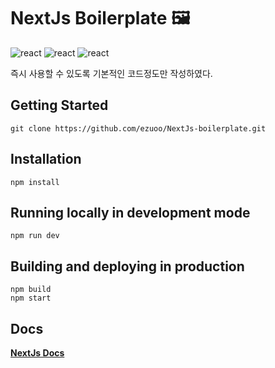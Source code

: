 # NextJs Boilerplate :framed_picture:
![react](https://img.shields.io/badge/NextJs-10.0.0-important.svg)
![react](https://img.shields.io/badge/ReactJs-17.0.1-important.svg)
![react](https://img.shields.io/badge/reactDom-17.0.1-important.svg)

즉시 사용할 수 있도록 기본적인 코드정도만 작성하였다.


## Getting Started
```
git clone https://github.com/ezuoo/NextJs-boilerplate.git
```

## Installation
```
npm install
```

## Running locally in development mode
```
npm run dev
```

## Building and deploying in production
```
npm build 
npm start
```
## Docs
[**NextJs Docs**](https://nextjs.org/docs/getting-started)


